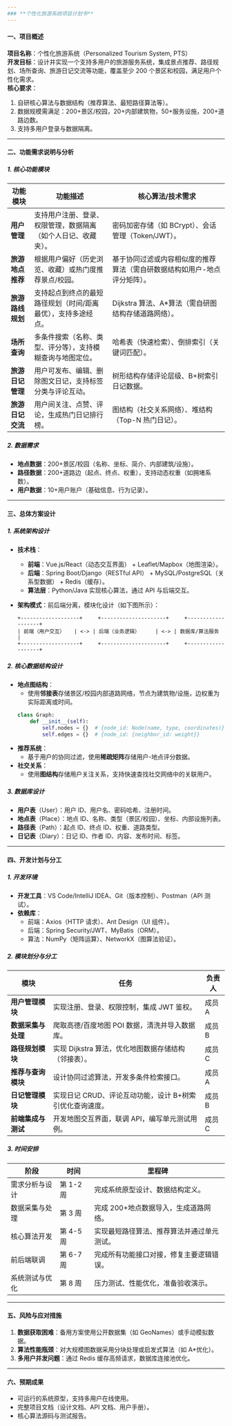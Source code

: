 ```yaml
---
### **个性化旅游系统项目计划书**
---
```


#### **一、项目概述**

**项目名称**：个性化旅游系统（Personalized Tourism System, PTS）  
**开发目标**：设计并实现一个支持多用户的旅游服务系统，集成景点推荐、路径规划、场所查询、旅游日记交流等功能，覆盖至少 200 个景区和校园，满足用户个性化需求。  
**核心要求**：

1. 自研核心算法与数据结构（推荐算法、最短路径算法等）。
2. 数据规模需满足：200+景区/校园，20+内部建筑物，50+服务设施，200+道路边数。
3. 支持多用户登录与数据隔离。

---

#### **二、功能需求说明与分析**

##### **1. 核心功能模块**

| **功能模块**     | **功能描述**                                                   | **核心算法/技术需求**                                                     |
| ---------------- | -------------------------------------------------------------- | ------------------------------------------------------------------------- |
| **用户管理**     | 支持用户注册、登录、权限管理，数据隔离（如个人日记、收藏夹）。 | 密码加密存储（如 BCrypt）、会话管理（Token/JWT）。                        |
| **旅游地点推荐** | 根据用户偏好（历史浏览、收藏）或热门度推荐景点/校园。          | 基于协同过滤或内容相似度的推荐算法（需自研数据结构如用户-地点评分矩阵）。 |
| **旅游路线规划** | 支持起点到终点的最短路径规划（时间/距离最优），支持多途经点。  | Dijkstra 算法、A\*算法（需自研图结构存储道路网络）。                      |
| **场所查询**     | 多条件搜索（名称、类型、评分等），支持模糊查询与地图定位。     | 哈希表（快速检索）、倒排索引（关键词匹配）。                              |
| **旅游日记管理** | 用户可发布、编辑、删除图文日记，支持标签分类与评论互动。       | 树形结构存储评论层级、B+树索引日记数据。                                  |
| **旅游日记交流** | 用户间关注、点赞、评论，生成热门日记排行榜。                   | 图结构（社交关系网络）、堆结构（Top-N 热门日记）。                        |

##### **2. 数据需求**

- **地点数据**：200+景区/校园（名称、坐标、简介、内部建筑/设施）。
- **路径数据**：200+道路边（起点、终点、权重），支持动态权重（如拥堵系数）。
- **用户数据**：10+用户账户（基础信息、行为记录）。

---

#### **三、总体方案设计**

##### **1. 系统架构设计**

- **技术栈**：

    - **前端**：Vue.js/React（动态交互界面） + Leaflet/Mapbox（地图渲染）。
    - **后端**：Spring Boot/Django（RESTful API） + MySQL/PostgreSQL（关系型数据） + Redis（缓存）。
    - **算法层**：Python/Java 实现核心算法，通过 API 与后端交互。

- **架构模式**：前后端分离，模块化设计（如下图所示）：
  ```
  +-------------------+     +---------------------+     +-------------------+
  | 前端（用户交互）   | <-> | 后端（业务逻辑）     | <-> | 数据库/算法服务   |
  +-------------------+     +---------------------+     +-------------------+
  ```

##### **2. 核心数据结构设计**

- **地点图结构**：
    - 使用**邻接表**存储景区/校园内部道路网络，节点为建筑物/设施，边权重为实际距离或时间。
  ```python
  class Graph:
      def __init__(self):
          self.nodes = {}  # {node_id: Node(name, type, coordinates)}
          self.edges = {}  # {node_id: {neighbor_id: weight}}
  ```
- **推荐系统**：
    - 基于用户的协同过滤，使用**稀疏矩阵**存储用户-地点评分数据。
- **社交关系**：
    - 使用**图结构**存储用户关注关系，支持快速查找社交网络中的关联用户。

##### **3. 数据库设计**

- **用户表**（User）：用户 ID、用户名、密码哈希、注册时间。
- **地点表**（Place）：地点 ID、名称、类型（景区/校园）、坐标、内部设施列表。
- **路径表**（Path）：起点 ID、终点 ID、权重、道路类型。
- **日记表**（Diary）：日记 ID、作者 ID、内容、发布时间、标签。

---

#### **四、开发计划与分工**

##### **1. 开发环境**

- **开发工具**：VS Code/IntelliJ IDEA、Git（版本控制）、Postman（API 测试）。
- **依赖库**：
    - 前端：Axios（HTTP 请求）、Ant Design（UI 组件）。
    - 后端：Spring Security/JWT、MyBatis（ORM）。
    - 算法：NumPy（矩阵运算）、NetworkX（图算法验证）。

##### **2. 模块划分与分工**

| **模块**           | **任务**                                                 | **负责人** |
| ------------------ | -------------------------------------------------------- | ---------- |
| **用户管理模块**   | 实现注册、登录、权限控制，集成 JWT 鉴权。                | 成员 A     |
| **数据采集与处理** | 爬取高德/百度地图 POI 数据，清洗并导入数据库。           | 成员 B     |
| **路径规划模块**   | 实现 Dijkstra 算法，优化地图数据存储结构（邻接表）。     | 成员 C     |
| **推荐与查询模块** | 设计协同过滤算法，开发多条件检索接口。                   | 成员 A     |
| **日记管理模块**   | 实现日记 CRUD、评论互动功能，设计 B+树索引优化查询速度。 | 成员 B     |
| **前端集成与测试** | 开发地图交互界面，联调 API，编写单元测试用例。           | 成员 C     |

##### **3. 时间安排**

| **阶段**       | **时间**  | **里程碑**                                 |
| -------------- | --------- | ------------------------------------------ |
| 需求分析与设计 | 第 1-2 周 | 完成系统原型设计、数据结构定义。           |
| 数据采集与处理 | 第 3 周   | 完成 200+地点数据导入，生成道路网络。      |
| 核心算法开发   | 第 4-5 周 | 实现最短路径算法、推荐算法并通过单元测试。 |
| 前后端联调     | 第 6-7 周 | 完成所有功能接口对接，修复主要逻辑错误。   |
| 系统测试与优化 | 第 8 周   | 压力测试、性能优化，准备验收演示。         |

---

#### **五、风险与应对措施**

1. **数据获取困难**：备用方案使用公开数据集（如 GeoNames）或手动模拟数据。
2. **算法性能瓶颈**：对大规模图数据采用分块处理或启发式算法（如 A\*优化）。
3. **多用户并发问题**：通过 Redis 缓存高频请求，数据库连接池优化。

---

#### **六、预期成果**

- 可运行的系统原型，支持多用户在线使用。
- 完整项目文档（设计文档、API 文档、用户手册）。
- 核心算法源码与测试报告。